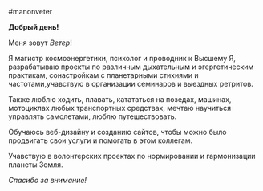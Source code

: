 #manonveter

**Добрый день!**

Меня зовут _Ветер_!

Я магистр космоэнергетики, психолог и проводник к Высшему Я, разрабатываю проекты по различным дыхательным и эгергетическим практикам, сонастройкам с планетарными стихиями и частотами,учавствую в организации семинаров и выездных ретритов.

Также люблю ходить, плавать, катататься на позедах, машинах, мотоциклах любых транспортных средствах, мечтаю научиться управлять самолетами, люблю путешествовать.

Обучаюсь веб-дизайну и созданию сайтов, чтобы можно было продвигать свои услуги и помогать в этом коллегам.

Учавствую в волонтерских проектах по нормировании и гармонизации планеты Земля.

_Спасибо за внимание!_
